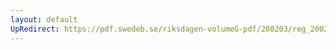 ```yaml
---
layout: default
UpRedirect: https://pdf.swedeb.se/riksdagen-volumeG-pdf/200203/reg_200203/reg_200203_0064.pdf
---
```

